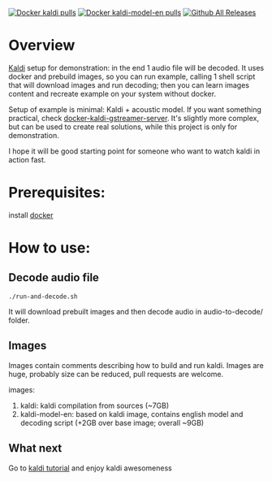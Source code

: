 [![Docker kaldi pulls](https://img.shields.io/docker/pulls/achernetsov/kaldi.svg)](https://hub.docker.com/r/achernetsov/kaldi)
[![Docker kaldi-model-en pulls](https://img.shields.io/docker/pulls/achernetsov/kaldi-model-en.svg)](https://hub.docker.com/r/achernetsov/kaldi-model-en)
[![Github All Releases](https://img.shields.io/github/downloads/achernetsov/kaldi-docker-example/total.svg)](https://github.com/achernetsov/kaldi-docker-example)

# Overview
[Kaldi](http://kaldi-asr.org/) setup for demonstration: in the end 1 audio file will be decoded.
It uses docker and prebuild images, so you can run example, calling 1 shell script that will download images and 
run decoding; then you can learn images content and recreate example on your system without docker.

Setup of example is minimal: Kaldi + acoustic model. If you want something practical, check 
[docker-kaldi-gstreamer-server](https://github.com/jcsilva/docker-kaldi-gstreamer-server).
It's slightly more complex, but can be used to create real solutions, while this project is only for demonstration. 

I hope it will be good starting point for someone who want to watch kaldi in action fast.

# Prerequisites:
install [docker](https://www.docker.com/get-docker)

# How to use:
## Decode audio file
``` ./run-and-decode.sh ```

It will download prebuilt images and then decode audio in audio-to-decode/ folder.

## Images 
Images contain comments describing how to build and run kaldi.
Images are huge, probably size can be reduced, pull requests are welcome.

images:
1. kaldi: kaldi compilation from sources (~7GB)
2. kaldi-model-en: based on kaldi image, contains english model and decoding script (+2GB over base image; overall ~9GB)

## What next 
Go to [kaldi tutorial](http://kaldi-asr.org/doc/tutorial.html) and enjoy kaldi awesomeness